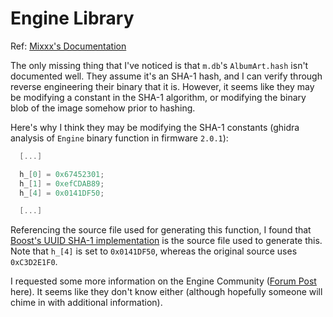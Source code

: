 # Engine Library

Ref: [Mixxx's Documentation](https://github.com/mixxxdj/mixxx/wiki/Engine-Library-Format)

The only missing thing that I've noticed is that `m.db`'s `AlbumArt.hash` isn't documented well. They assume it's an
SHA-1 hash, and I can verify through reverse engineering their binary that it is. However, it seems like they may be
modifying a constant in the SHA-1 algorithm, or modifying the binary blob of the image somehow prior to hashing.

Here's why I think they may be modifying the SHA-1 constants (ghidra analysis of `Engine` binary function in firmware
`2.0.1`):

```C
  [...]

  h_[0] = 0x67452301;
  h_[1] = 0xefCDAB89;
  h_[4] = 0x0141DF50;

  [...]
```

Referencing the source file used for generating this function, I found
that [Boost's UUID SHA-1 implementation](https://github.com/boostorg/uuid/blob/develop/include/boost/uuid/detail/sha1.hpp)
is the source file used to generate this. Note that `h_[4]` is set to `0x0141DF50`, whereas the original source uses
`0xC3D2E1F0`.

I requested some more information on the Engine
Community ([Forum Post](https://community.enginedj.com/t/engine-library-database-album-art-hash/59189/3) here). It seems
like they don't know either (although hopefully someone will chime in with additional information).
